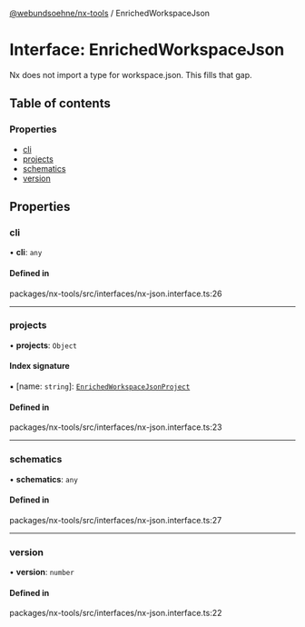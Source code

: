 [@webundsoehne/nx-tools](../README.md) / EnrichedWorkspaceJson

# Interface: EnrichedWorkspaceJson

Nx does not import a type for workspace.json. This fills that gap.

## Table of contents

### Properties

- [cli](EnrichedWorkspaceJson.md#cli)
- [projects](EnrichedWorkspaceJson.md#projects)
- [schematics](EnrichedWorkspaceJson.md#schematics)
- [version](EnrichedWorkspaceJson.md#version)

## Properties

### cli

• **cli**: `any`

#### Defined in

packages/nx-tools/src/interfaces/nx-json.interface.ts:26

---

### projects

• **projects**: `Object`

#### Index signature

▪ [name: `string`]: [`EnrichedWorkspaceJsonProject`](EnrichedWorkspaceJsonProject.md)

#### Defined in

packages/nx-tools/src/interfaces/nx-json.interface.ts:23

---

### schematics

• **schematics**: `any`

#### Defined in

packages/nx-tools/src/interfaces/nx-json.interface.ts:27

---

### version

• **version**: `number`

#### Defined in

packages/nx-tools/src/interfaces/nx-json.interface.ts:22
